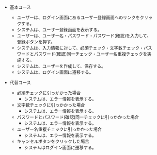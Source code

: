 - 基本コース
  - ユーザーは、ログイン画面にあるユーザー登録画面へのリンクをクリックする。
  - システムは、ユーザー登録画面を表示する。
  - ユーザーは、ユーザー名・パスワード・パスワード(確認)を入力して、登録ボタンを押す。
  - システムは、入力情報に対して、必須チェック・文字数チェック・パスワードとパスワード(確認)同一チェック・ユーザー名重複チェックを実施する。
  - システムは、ユーザーを作成して、保存する。
  - システムは、ログイン画面に遷移する。

- 代替コース
  - 必須チェックに引っかかった場合
    - システムは、エラー情報を表示する。
  - 文字数チェックに引っかかった場合
    - システムは、エラー情報を表示する。
  - パスワードとパスワード(確認)同一チェックに引っかかった場合
    - システムは、エラー情報を表示する。
  - ユーザー名重複チェックに引っかかった場合
    - システムは、エラー情報を表示する。
  - キャンセルボタンをクリックした場合
    - システムはログイン画面に遷移する。
